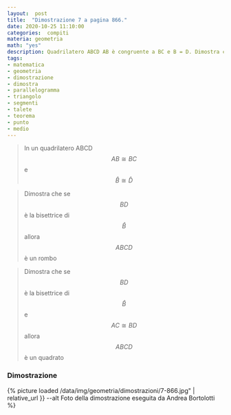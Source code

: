```yaml
---
layout:  post
title:  "Dimostrazione 7 a pagina 866."
date: 2020-10-25 11:10:00
categories:  compiti
materia: geometria
math: "yes"
description: Quadrilatero ABCD AB è congruente a BC e B = D. Dimostra che se BD è la bisettrice di B allora ABCD è un rombo.
tags:
- matematica
- geometria
- dimostrazione
- dimostra
- parallelogramma
- triangolo
- segmenti
- talete
- teorema
- punto
- medio
---
```


>In un quadrilatero ABCD $$ AB \cong BC $$ e $$ \hat{B} \cong \hat{D} $$

>Dimostra che se $$BD$$ è la bisettrice di $$\hat{B}$$ allora $$ABCD$$ è un rombo

>Dimostra che se $$BD$$ è la bisettrice di $$\hat{B}$$ e $$ AC \cong BD $$ allora $$ABCD$$ è un quadrato

### Dimostrazione

{% picture loaded /data/img/geometria/dimostrazioni/7-866.jpg" | relative_url }} --alt Foto della dimostrazione eseguita da Andrea Bortolotti %}


